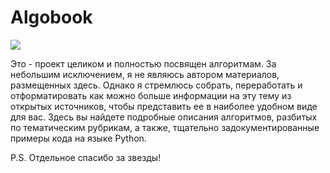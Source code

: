 #  Algobook

<img src="https://img.shields.io/badge/-Material for MkDocs-526CFE?style=flat&logo=materialformkdocs&logoColor=white"/>

Это - проект целиком и полностью посвящен алгоритмам. За небольшим исключением, я не являюсь автором материалов, размещенных здесь. Однако я стремлюсь собрать, переработать и отформатировать как можно больше информации на эту тему из открытых источников, чтобы представить ее в наиболее удобном виде для вас. Здесь вы найдете подробные описания алгоритмов, разбитых по тематическим рубрикам, а также, тщательно задокументированные примеры кода на языке Python.

P.S. Отдельное спасибо за звезды!